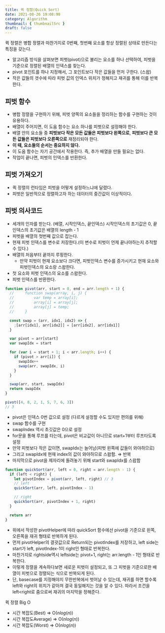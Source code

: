 ```yaml
---
title: 퀵 정렬(Quick Sort)
date: 2021-08-26 19:08:90
category: Algorithm
thumbnail: { thumbnailSrc }
draft: false
---
```


퀵 정렬은 병합 정렬과 마찬가지로 0번째, 첫번째 요소를 항상 정렬된 상태로 만든다는 특징을 갖는다.

- 알고리즘 방식을 살펴보면 피벗(pivot)으로 불리는 요소를 하나 선택하여, 피벗을 기준으로 정렬된 배열의 인덱스를 찾는다.
- pivot 포인트를 하나 지정해서, 그 포인트보다 작은 값들을 먼저 구한다. (스왑)
- 작은 값들의 갯수에 따라 피벗 값의 인덱스 위치가 정해지고 재귀를 통해 이를 반복한다.

## 피벗 함수

- 병합 정렬을 구현하기 위해, 피벗 양쪽의 요소들을 정리하는 함수를 구현하는 것이 유용하다.
- 배열이 주어지면, 이 도움 함수는 요소 하나를 피벗으로 설정해야 한다.
- 배열 안의 요소들 중 **피벗보다 작은 모든 값들은 피벗보다 왼쪽으로**, **피벗보다 큰 모든 값들은 피벗보다 오른쪽으로** 재정리되야 한다.
- **이 때, 요소들의 순서는 중요하지 않다.**
- 이 도움 함수는 자기 공간에서 작용한다. 즉, 추가 배열을 만들 필요는 없다.
- 작업이 끝나면, 피벗의 인덱스를 반환한다.

## 피벗 가져오기

- 퀵 정렬의 런타임은 피벗을 어떻게 설정하느냐에 달렸다.
- 피벗은 일반적으로 정렬하고자 하는 데이터의 중간값이 이상적이다.

## 피벗 의사코드

- 세개의 인자를 받는다. (배열, 시작인덱스, 끝인덱스) 시작인덱스의 초기값은 0, 끝인덱스의 초기값은 배열의 length - 1
- 피벗을 배열의 첫번째 값으로 잡는다.
- 현재 피벗 인덱스를 변수로 저장한다.(이 변수로 피벗이 언제 끝나야하는지 추적할 수 있다.)
- 배열의 처음부터 끝까지 루핑한다.
  - 만약 피벗이 현재 요소보다 크다면, 피벗인덱스 변수를 증가시키고 현재 요소와 피벗인덱스의 요소랑 스왑한다.
- 첫 요소와 피벗 인덱스의 요소를 스왑한다.
- 피벗 인덱스를 반환한다.

```jsx
function pivot(arr, start = 0, end = arr.length + 1) {
  //     function swap(array, i, j) {
  //         var temp = array[i];
  //         array[i] = array[j];
  //         array[j] = temp;
  //     }

  const swap = (arr, idx1, idx2) => {
    ;[arr[idx1], arr[idx2]] = [arr[idx2], arr[idx1]]
  }

  var pivot = arr[start]
  var swapIdx = start

  for (var i = start + 1; i < arr.length; i++) {
    if (pivot > arr[i]) {
      swapIdx++
      swap(arr, swapIdx, i)
    }
  }

  swap(arr, start, swapIdx)
  return swapIdx
}

pivot([4, 8, 2, 1, 5, 7, 6, 3])
// 3
```

- pivot은 인덱스 0번 값으로 설정 (다르게 설정할 수도 있지만 편의를 위해)
- swap 함수를 구현
- swapIndex 역시 초깃값은 0으로 설정
- for문을 통해 루프를 타는데, pivot은 비교값이 아니므로 start+1부터 루프타도록 설정
- 만약 피벗보다 작은 값이면, swapIdx는 늘어남(피벗 왼쪽에 값들이 와야하므로)
- 그리고 swapIdx에 현재 index의 값이 와야하므로 스왑함. ⇒ 반복
- 마지막으로 pivot을 제자리에 돌려놓기 위해 start와 swapIdx를 스왑함

```jsx
function quickSort(arr, left = 0, right = arr.length - 1) {
  if (left < right) {
    let pivotIndex = pivot(arr, left, right) // 3
    // left
    quickSort(arr, left, pivotIndex - 1)

    // right
    quickSort(arr, pivotIndex + 1, right)
  }

  return arr
}
```

- 위에서 작성한 pivotHelper에 따라 quickSort 함수에선 pivot을 기준으로 왼쪽, 오른쪽을 재귀 형태로 반복하게 된다.
- 먼저 pivotHelper의 결괏값으로 Return되는 pivotIndex를 저장하고, left side는 start가 left, pivotIndex-1이 right인 형태로 반복한다.
- 마찬가지로 rightside역시 leftside는 pivot+1, right는 arr.length - 1인 형태로 반복한다.
- 이렇게 정렬을 계속하다보면 새로운 피벗이 설정되고, 또 그 피벗을 기준으로한 배열이 피벗으로 정렬되는 식으로 반복되게 된다.
- 단, basecase를 지정해야지 무한반복에서 벗어날 수 있는데, 재귀를 하면 할수록 left와 right의 위치가 같아져 결국 동일해지는 것을 알 수 있다. 따라서 조건을 left<right로 줌으로써 재귀의 마지막을 정해준다.

퀵 정렬 Big O

- 시간 복잡도(Best) ⇒ O($nlog(n)$)
- 시간 복잡도Average) ⇒ O($nlog(n)$)
- 시간 복잡도(Worst) ⇒ O($nlog(n)$)
